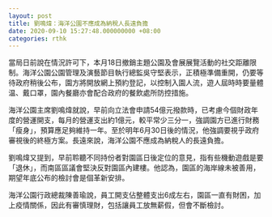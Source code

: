 ```yaml
---
layout: post
title: 劉鳴煒：海洋公園不應成為納稅人長遠負擔
date: 2020-09-10 15:27:48.000000000 +08:00
categories: rthk
---
```


當局日前說在情況許可下，本月18日撤銷主題公園及會展展覽活動的社交距離限制。海洋公園公園管理及演藝節目執行總監吳守堅表示，正積極準備重開，仍要等待政府稍後公布，園方將開放網上預約登記，以控制入園人流，遊人屆時時要量體温、戴口罩，園內餐廳亦會配合政府的餐飲處所防控措施。 

海洋公園主席劉鳴煒就說，早前向立法會申請54億元撥款時，已考慮今個財政年度的營運開支，每月的營運支出約1億元，較平常少三分一，強調園方已進行財務「瘦身」，預算應足夠維持一年。至於明年6月30日後的情況，他強調要視乎政府審視後的終極方案。長遠來說，海洋公園不應成為納稅人的長遠負擔。

劉鳴煒又提到，早前聆聽不同持份者對園區日後定位的意見，指有些機動遊戲是要「退休」，而南區區議會堅決反對園區內建樓。他認為，園區的海岸線未被善用，期望年底公布的檢討會是個革新安排。

海洋公園行政總裁陳善瑜說，員工開支佔整體支出6成左右，園區一直有財困，加上疫情關係，因此有審慎理財，包括讓員工放無薪假，但會不斷檢討。
